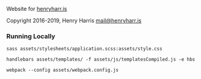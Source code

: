 Website for [henryharr.is](https://henryharr.is)

Copyright 2016-2019, Henry Harris <mail@henryharr.is>

### Running Locally
`sass assets/stylesheets/application.scss:assets/style.css`

`handlebars assets/templates/ -f assets/js/templatesCompiled.js -e hbs`

`webpack --config assets/webpack.config.js`

